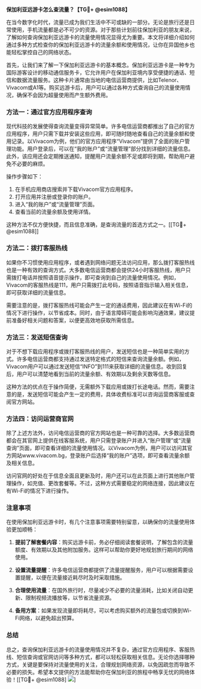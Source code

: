 **保加利亚远游卡怎么查流量？【TG💪+ @esim1088】**

在当今数字化时代，流量已成为我们生活中不可或缺的一部分。无论是旅行还是日常使用，手机流量都是必不可少的资源。对于那些计划前往保加利亚的朋友来说，了解如何查询保加利亚远游卡的流量使用情况显得尤为重要。本文将详细介绍如何通过多种方式检查你的保加利亚远游卡的流量余额和使用情况，让你在异国他乡也能轻松掌控自己的网络状态。

首先，让我们来了解一下保加利亚远游卡的基本概念。保加利亚远游卡是一种专为国际游客设计的移动通信服务卡，它允许用户在保加利亚境内享受便捷的通话、短信和数据流量服务。这种卡片通常由当地的电信运营商提供，比如Telenor、Vivacom或A1等。购买远游卡后，用户可以通过各种方式查询自己的流量使用情况，确保不会因为超量使用而产生额外费用。

### 方法一：通过官方应用程序查询

现代科技的发展使得查询流量变得异常简单。许多电信运营商都推出了自己的官方应用程序，用户只需下载并安装这些应用，即可随时随地查看自己的流量余额和使用记录。以Vivacom为例，他们的官方应用程序“Vivacom”提供了全面的账户管理功能。用户登录后，可以在“我的账户”或“流量管理”部分找到详细的流量信息。此外，该应用还会定期推送通知，提醒用户流量余额不足或即将到期，帮助用户避免不必要的麻烦。

操作步骤如下：
1. 在手机应用商店搜索并下载Vivacom官方应用程序。
2. 打开应用并注册或登录你的账户。
3. 进入“我的账户”或“流量管理”页面。
4. 查看当前的流量余额及使用详情。

这种方法不仅方便快捷，而且信息准确，是查询流量的首选方式之一。[[TG💪+ @esim1088]]

### 方法二：拨打客服热线

如果你不习惯使用应用程序，或者遇到网络问题无法访问应用，那么拨打客服热线也是一种有效的查询方式。大多数电信运营商都会提供24小时客服热线，用户只需拨打电话并按照语音提示操作，即可查询到自己的流量使用情况。例如，Vivacom的客服热线是111，用户只需拨打此号码，按照语音指示输入相关信息，即可获取详细的流量信息。

需要注意的是，拨打客服热线可能会产生一定的通话费用，因此建议在有Wi-Fi的情况下进行操作，以节省成本。同时，由于语言障碍可能会影响沟通效果，建议提前准备好相关问题和答案，以便更高效地获取所需信息。

### 方法三：发送短信查询

对于不想下载应用程序或拨打客服热线的用户，发送短信也是一种简单实用的方式。许多电信运营商都支持通过发送特定格式的短信来查询流量余额。例如，Vivacom用户可以通过发送短信“INFO”到111来获取详细的流量信息。收到回复后，用户可以清楚地看到当前的流量余额、有效期以及剩余天数等信息。

这种方法的优点在于操作简便，无需额外下载应用或拨打长途电话。然而，需要注意的是，发送短信可能会产生一定的费用，具体收费标准可以咨询运营商客服或查阅官方网站。

### 方法四：访问运营商官网

除了上述方法外，访问电信运营商的官方网站也是一种可靠的选择。大多数运营商都会在其官网上提供在线客服系统，用户只需登录账户并进入“账户管理”或“流量查询”页面，即可查看详细的流量使用情况。以Vivacom为例，用户可以访问其官方网站www.vivacom.bg，登录账户后选择“我的账户”选项，即可查看流量余额及相关信息。

访问官网的好处在于信息全面且更新及时，用户还可以在此页面上进行其他账户管理操作，如充值、更改套餐等。不过，这种方式需要稳定的网络连接，因此建议在有Wi-Fi的情况下进行操作。

### 注意事项

在使用保加利亚远游卡时，有几个注意事项需要特别留意，以确保你的流量使用体验更加顺畅：

1. **提前了解套餐内容**：购买远游卡前，务必仔细阅读套餐说明，了解包含的流量额度、有效期以及其他附加服务。这样可以帮助你更好地规划旅行期间的网络使用。

2. **设置流量提醒**：许多电信运营商都提供了流量提醒服务，用户可以根据需要设置提醒，以便在流量接近耗尽时及时采取措施。

3. **合理使用流量**：在国外旅行时，尽量减少不必要的流量消耗，比如关闭自动更新、限制视频流播放等，以节省流量资源。

4. **备用方案**：如果发现流量即将耗尽，可以考虑购买额外的流量包或切换到Wi-Fi网络，以避免超出预算。

### 总结

总之，查询保加利亚远游卡的流量使用情况并不复杂，通过官方应用程序、客服热线、短信查询或官网访问等多种方式，都可以轻松获取相关信息。无论你选择哪种方式，关键是要保持对流量使用的关注，合理规划网络资源，以免因疏忽而导致不必要的损失。希望本文提供的方法能帮助你在保加利亚的旅程中畅享无忧的网络体验！[[TG💪+ @esim1088] ![](https://i.postimg.cc/4NQfJmqS/Snipaste-2025-05-13-00-14-12.png)]